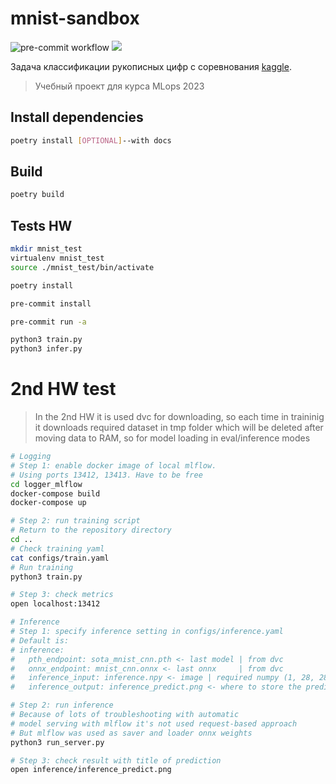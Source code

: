 # mnist-sandbox

![pre-commit workflow](https://github.com/rw404/MNIST_sandbox/actions/workflows/pre-commit.yml/badge.svg)
<a href="https://rw404.github.io/MNIST_sandbox/">
<img src="https://img.shields.io/badge/GitHub%20Pages-222222?style=for-the-badge&logo=GitHub%20Pages&logoColor=white" />
</a>

Задача классификации рукописных цифр с соревнования
[kaggle](https://www.kaggle.com/competitions/digit-recognizer).

> Учебный проект для курса MLops 2023

## Install dependencies

```bash
poetry install [OPTIONAL]--with docs
```

## Build

```bash
poetry build
```

## Tests HW

```bash
mkdir mnist_test
virtualenv mnist_test
source ./mnist_test/bin/activate

poetry install

pre-commit install

pre-commit run -a

python3 train.py
python3 infer.py
```

# 2nd HW test

> In the 2nd HW it is used dvc for downloading, so each time in traininig it
> downloads required dataset in tmp folder which will be deleted after moving
> data to RAM, so for model loading in eval/inference modes

```bash
# Logging
# Step 1: enable docker image of local mlflow.
# Using ports 13412, 13413. Have to be free
cd logger_mlflow
docker-compose build
docker-compose up

# Step 2: run training script
# Return to the repository directory
cd ..
# Check training yaml
cat configs/train.yaml
# Run training
python3 train.py

# Step 3: check metrics
open localhost:13412

# Inference
# Step 1: specify inference setting in configs/inference.yaml
# Default is:
# inference:
#   pth_endpoint: sota_mnist_cnn.pth <- last model | from dvc
#   onnx_endpoint: mnist_cnn.onnx <- last onnx     | from dvc
#   inference_input: inference.npy <- image | required numpy (1, 28, 28)
#   inference_output: inference_predict.png <- where to store the prediction

# Step 2: run inference
# Because of lots of troubleshooting with automatic
# model serving with mlflow it's not used request-based approach
# But mlflow was used as saver and loader onnx weights
python3 run_server.py

# Step 3: check result with title of prediction
open inference/inference_predict.png
```
